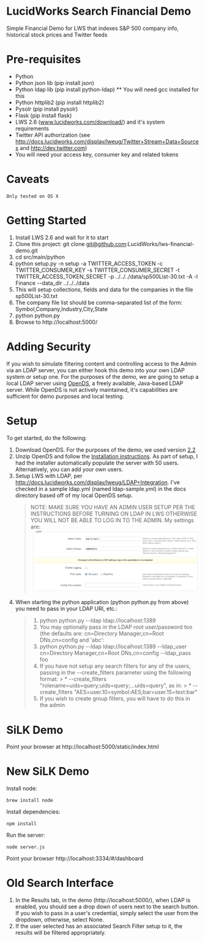 LucidWorks Search Financial Demo
==================

Simple Financial Demo for LWS that indexes S&amp;P 500 company info, historical stock prices and Twitter feeds

# Pre-requisites

* Python
* Python json lib (pip install json)
* Python ldap lib (pip install python-ldap)
** You will need gcc installed for this
* Python httplib2 (pip install httplib2)
* Pysolr (pip install pysolr)
* Flask (pip install flask)
* LWS 2.6 (www.lucidworks.com/download/) and it's system requirements
* Twitter API authorization (see http://docs.lucidworks.com/display/lweug/Twitter+Stream+Data+Sources and http://dev.twitter.com)
 * You will need your access key, consumer key and related tokens

# Caveats
	Only tested on OS X

Getting Started
=================

1. Install LWS 2.6 and wait for it to start
2. Clone this project: git clone git@github.com:LucidWorks/lws-financial-demo.git
3. cd src/main/python
4. python setup.py -n setup -a TWITTER_ACCESS_TOKEN -c TWITTER_CONSUMER_KEY -s TWITTER_CONSUMER_SECRET -t TWITTER_ACCESS_TOKEN_SECRET -p ../../../data/sp500List-30.txt -A -l Finance --data_dir ../../../data
 1. This will setup collections, fields and data for the companies in the file sp500List-30.txt
 2. The company file list should be comma-separated list of the form: Symbol,Company,Industry,City,State
5. python python.py
5. Browse to http://localhost:5000/

Adding Security
=================

If you wish to simulate filtering content and controlling access to the Admin via an LDAP server, you can either hook this demo into your
  own LDAP system or setup one.  For the purposes of the demo, we are going to setup a local LDAP server using <a href="https://opends.java.net">OpenDS</a>, a
  freely available, Java-based LDAP server.  While OpenDS is not actively maintained, it's capabilities are sufficient for demo purposes and local testing.

# Setup

To get started, do the following:

1. Download OpenDS.  For the purposes of the demo, we used version <a href="https://java.net/projects/opends/downloads/download/promoted-builds/2.2.0/OpenDS-2.2.0.zip">2.2</a>
2. Unzip OpenDS and follow the <a href="https://java.net/projects/opends/pages/2_2_InstallationGuide">Installation instructions</a>.  As part of setup, I had the installer automatically populate the server with 50 users.  Alternatively, you can add your own users.
3. Setup LWS with LDAP, per http://docs.lucidworks.com/display/lweug/LDAP+Integration.  I've checked in a sample ldap.yml (named ldap-sample.yml) in the docs directory based off of my local OpenDS setup.
    > NOTE: MAKE SURE YOU HAVE AN ADMIN USER SETUP PER THE INSTRUCTIONS BEFORE TURNING ON LDAP IN LWS OTHERWISE YOU WILL NOT BE ABLE TO LOG IN TO THE ADMIN.
    > My settings are:
    > <img src="./docs/ldap-settings.png">
5. When starting the python application (python python.py from above) you need to pass in your LDAP URI, etc.:
    > 1. python python.py  --ldap ldap://localhost:1389
    > 1. You may optionally pass in the LDAP root user/password too (the defaults are: cn=Directory Manager,cn=Root DNs,cn=config and 'abc':
    > 1. python python.py  --ldap ldap://localhost:1389 --ldap_user cn=Directory Manager,cn=Root DNs,cn=config --ldap_pass foo
    > 1. If you have not setup any search filters for any of the users, passing in the --create_filters parameter using the following format:
        > * --create_filters "rolename=uids=query;uids=query;...uids=query", as in:
        > * --create_filters "AES=user.10=symbol:AES;bar=user.15=text:bar"
    > 1. If you wish to create group filters, you will have to do this in the admin


# SiLK Demo

Point your browser at http://localhost:5000/static/index.html

# New SiLK Demo

Install node:

    brew install node

Install dependencies:

    npm install

Run the server:

    node server.js

Point your browser http://localhost:3334/#/dashboard

# Old Search Interface

1. In the Results tab, in the demo (http://localhost:5000/), when LDAP is enabled, you should see a drop down of users next to the search button.  If you wish to pass in a user's credential, simply select the user from the dropdown, otherwise, select None.
2. If the user selected has an associated Search Filter setup to it, the results will be filtered appropriately.



